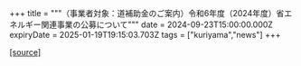 +++
title = """（事業者対象：道補助金のご案内）令和6年度（2024年度）省エネルギー関連事業の公募について"""
date = 2024-09-23T15:00:00.000Z
expiryDate = 2025-01-19T19:15:03.703Z
tags = ["kuriyama","news"]
+++


[[source]](https://www.town.kuriyama.hokkaido.jp/site/-/27194.html)
